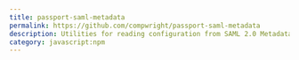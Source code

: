 ```yaml
---
title: passport-saml-metadata
permalink: https://github.com/compwright/passport-saml-metadata
description: Utilities for reading configuration from SAML 2.0 Metadata XML files, such as those generated by Active Directory Federation Services (ADFS).
category: javascript:npm
---
```

